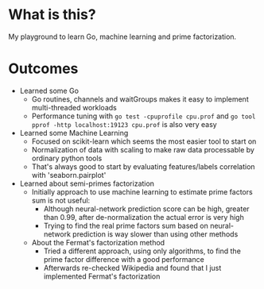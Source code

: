 # What is this?

My playground to learn Go, machine learning and prime factorization.

# Outcomes

* Learned some Go
   * Go routines, channels and waitGroups makes it easy to implement multi-threaded workloads
   * Performance tuning with `go test -cpuprofile cpu.prof` and `go tool pprof -http localhost:19123 cpu.prof` is also very easy
* Learned some Machine Learning
  * Focused on scikit-learn which seems the most easier tool to start on
  * Normalization of data with scaling to make raw data processable by ordinary python tools
  * That's always good to start by evaluating features/labels correlation with 'seaborn.pairplot'
* Learned about semi-primes factorization
  * Initially approach to use machine learning to estimate prime factors sum is not useful:
    * Although neural-network prediction score can be high, greater than 0.99, after de-normalization the actual error is very high
    * Trying to find the real prime factors sum based on neural-network prediction is way slower than using other methods
  * About the Fermat's factorization method
    * Tried a different approach, using only algorithms, to find the prime factor difference with a good performance
    * Afterwards re-checked Wikipedia and found that I just implemented Fermat's factorization